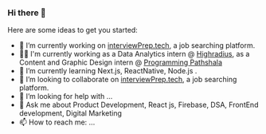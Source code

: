 ### Hi there 👋

<!--
**Jnanashish/Jnanashish** is a ✨ _special_ ✨ repository because its `README.md` (this file) appears on your GitHub profile.
-->
Here are some ideas to get you started:

- 🔭 I’m currently working on [interviewPrep.tech](https://interviewprep.tech/), a job searching platform.
- 👨‍💻 I'm currently working as a Data Analytics intern @ [Highradius](https://www.highradius.com/), as a Content and Graphic Design intern @ [Programming Pathshala](https://renaissance.programmingpathshala.com/crack-coding-interviews)
- 🌱 I’m currently learning Next.js, ReactNative, Node.js .
- 👯 I’m looking to collaborate on [interviewPrep.tech](https://interviewprep.tech/), a job searching platform.
- 🤔 I’m looking for help with ...
- 💬 Ask me about Product Development, React js, Firebase, DSA, FrontEnd development, Digital Marketing 
- 📫 How to reach me: ...

